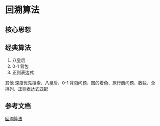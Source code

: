 # 回溯算法

## 核心思想

## 经典算法

1. 八皇后
2. 0-1 背包
3. 正则表达式

其他 深度优先搜索、八皇后、0-1 背包问题、图的着色、旅行商问题、数独、全排列、正则表达式匹配

## 参考文档

[回溯算法](https://time.geekbang.org/column/article/74287)